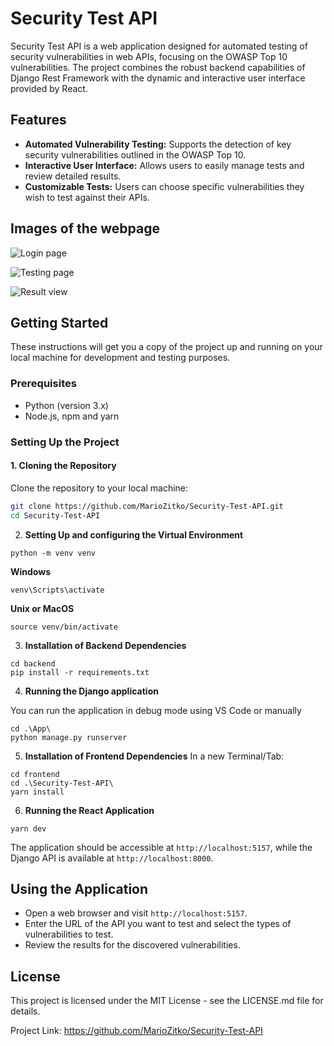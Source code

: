 # Security Test API

Security Test API is a web application designed for automated testing of security vulnerabilities in web APIs, focusing on the OWASP Top 10 vulnerabilities. The project combines the robust backend capabilities of Django Rest Framework with the dynamic and interactive user interface provided by React.

## Features

- **Automated Vulnerability Testing:** Supports the detection of key security vulnerabilities outlined in the OWASP Top 10.
- **Interactive User Interface:** Allows users to easily manage tests and review detailed results.
- **Customizable Tests:** Users can choose specific vulnerabilities they wish to test against their APIs.

## Images of the webpage

![Login page](https://ibb.co/mVqLvWqB)

![Testing page](https://ibb.co/xqtK9DZ9)

![Result view](https://ibb.co/RkpGbPdv)

## Getting Started

These instructions will get you a copy of the project up and running on your local machine for development and testing purposes.

### Prerequisites

- Python (version 3.x)
- Node.js, npm and yarn

### Setting Up the Project

#### 1. Cloning the Repository
Clone the repository to your local machine:
```bash
git clone https://github.com/MarioZitko/Security-Test-API.git
cd Security-Test-API
```

2. **Setting Up and configuring the Virtual Environment**
```
python -m venv venv
```

**Windows**
```
venv\Scripts\activate
```

**Unix or MacOS**
```
source venv/bin/activate
```

3. **Installation of Backend Dependencies**
```
cd backend
pip install -r requirements.txt
```

4. **Running the Django application**

You can run the application in debug mode using VS Code or manually
```
cd .\App\
python manage.py runserver
```

5. **Installation of Frontend Dependencies**
In a new Terminal/Tab:
```
cd frontend
cd .\Security-Test-API\
yarn install
```

6. **Running the React Application**
```
yarn dev
```
The application should be accessible at `http://localhost:5157`, while the Django API is available at `http://localhost:8000`.

## Using the Application

- Open a web browser and visit `http://localhost:5157`.
- Enter the URL of the API you want to test and select the types of vulnerabilities to test.
- Review the results for the discovered vulnerabilities.

## License

This project is licensed under the MIT License - see the LICENSE.md file for details.

Project Link: https://github.com/MarioZitko/Security-Test-API
